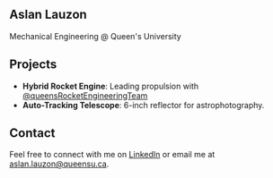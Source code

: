 ## Aslan Lauzon
Mechanical Engineering @ Queen's University


## Projects
- **Hybrid Rocket Engine**: Leading propulsion with [@queensRocketEngineeringTeam](https://github.com/Queen-s-Rocket-Engineering-Team)
- **Auto-Tracking Telescope**: 6-inch reflector for astrophotography.

## Contact
Feel free to connect with me on [LinkedIn]([https://www.linkedin.com/in/yourprofile](https://www.linkedin.com/in/aslan-lauzon-72710a2a4/)) or email me at [aslan.lauzon@queensu.ca](mailto:aslan.lauzon@queensu.ca).

